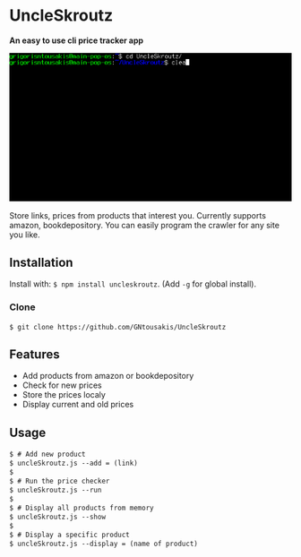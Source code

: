 # UncleSkroutz

__An easy to use cli price tracker app__ 

[![UncleSkroutz](https://raw.githubusercontent.com/GNtousakis/UncleSkroutz/master/gif/example.gif?token=ALVM6BYS2QQLHZDIQCFLD6S6G4YVW)]()

Store links, prices from products that interest you.
Currently supports amazon, bookdepository.
You can easily program the crawler for any site you like.

## Installation

Install with: `$ npm install uncleskroutz`. (Add `-g` for global install).

### Clone

```shell
$ git clone https://github.com/GNtousakis/UncleSkroutz

```
## Features

- Add products from amazon or bookdepository 
- Check for new prices
- Store the prices localy
- Display current and old prices

## Usage

```shell
$ # Add new product
$ uncleSkroutz.js --add = (link)
$
$ # Run the price checker
$ uncleSkroutz.js --run
$
$ # Display all products from memory
$ uncleSkroutz.js --show 
$
$ # Display a specific product
$ uncleSkroutz.js --display = (name of product)
```



